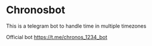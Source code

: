 # Chronosbot
This is a telegram bot to handle time in multiple timezones

Official bot
https://t.me/chronos_1234_bot
